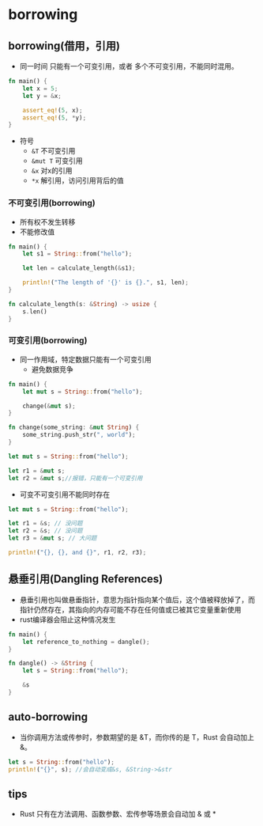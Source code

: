 # borrowing

## borrowing(借用，引用)
+ 同一时间 只能有一个可变引用，或者 多个不可变引用，不能同时混用。

```rust
fn main() {
    let x = 5;
    let y = &x;

    assert_eq!(5, x);
    assert_eq!(5, *y);
}
```

+ 符号
    + `&T` 	不可变引用
    + `&mut T` 可变引用
    + `&x` 对x的引用
    + `*x` 解引用，访问引用背后的值




### 不可变引用(borrowing)
+ 所有权不发生转移
+ 不能修改值
```rust
fn main() {
    let s1 = String::from("hello");

    let len = calculate_length(&s1);

    println!("The length of '{}' is {}.", s1, len);
}

fn calculate_length(s: &String) -> usize {
    s.len()
}
```

### 可变引用(borrowing)
+ 同一作用域，特定数据只能有一个可变引用
    + 避免数据竞争
```rust
fn main() {
    let mut s = String::from("hello");

    change(&mut s);
}

fn change(some_string: &mut String) {
    some_string.push_str(", world");
}

let mut s = String::from("hello");

let r1 = &mut s;
let r2 = &mut s;//报错，只能有一个可变引用
```
+ 可变不可变引用不能同时存在
```rust
let mut s = String::from("hello");

let r1 = &s; // 没问题
let r2 = &s; // 没问题
let r3 = &mut s; // 大问题

println!("{}, {}, and {}", r1, r2, r3);

```


## 悬垂引用(Dangling References)
+ 悬垂引用也叫做悬垂指针，意思为指针指向某个值后，这个值被释放掉了，而指针仍然存在，其指向的内存可能不存在任何值或已被其它变量重新使用
+ rust编译器会阻止这种情况发生
```rust
fn main() {
    let reference_to_nothing = dangle();
}

fn dangle() -> &String {
    let s = String::from("hello");

    &s
}
```

## auto-borrowing
+ 当你调用方法或传参时，参数期望的是 &T，而你传的是 T，Rust 会自动加上 &。
```rust
let s = String::from("hello");
println!("{}", s); //会自动变成&s, &String->&str
```


## tips
+ Rust 只有在方法调用、函数参数、宏传参等场景会自动加 & 或 *